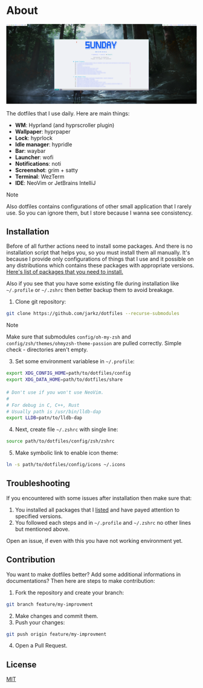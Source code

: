 # About

![Example](share/images/example.png)
<br>

The dotfiles that I use daily. Here are main things:

- **WM**: Hyprland (and hyprscroller plugin)
- **Wallpaper**: hyprpaper
- **Lock**: hyprlock
- **Idle manager**: hypridle
- **Bar**: waybar
- **Launcher**: wofi
- **Notifications**: noti
- **Screenshot**: grim + satty
- **Terminal**: WezTerm
- **IDE**: NeoVim or JetBrains IntelliJ

> [!NOTE]
> Also dotfiles contains configurations of other small application that I rarely use.
> So you can ignore them, but I store because I wanna see consistency.

## Installation

Before of all further actions need to install some packages.
And there is no installation script that helps you, so you must install them all manually.
It's because I provide only configurations of things that I use and it possible on any
distributions which contains these packages with appropriate versions.
[Here's list of packages that you need to install.](docs/NEEDED_PACKAGES.md)

Also if you see that you have some existing file during installation like `~/.profile` or
`~/.zshrc` then better backup them to avoid breakage.

1. Clone git repository:

```bash
git clone https://github.com/jarkz/dotfiles --recurse-submodules
```

> [!NOTE]
> Make sure that submodules `config/oh-my-zsh` and `config/zsh/themes/ohmyzsh-theme-passion` are pulled correctly.
> Simple check - directories aren't empty.

3. Set some environment variablese in `~/.profile`:

```bash
export XDG_CONFIG_HOME=path/to/dotfiles/config
export XDG_DATA_HOME=path/to/dotfiles/share

# Don't use if you won't use NeoVim.
#
# For debug in C, C++, Rust
# Usually path is /usr/bin/lldb-dap
export LLDB=patn/to/lldb-dap
```

4. Next, create file `~/.zshrc` with single line:

```bash
source path/to/dotfiles/config/zsh/zshrc
```

5. Make symbolic link to enable icon theme:

```bash
ln -s path/to/dotfiles/config/icons ~/.icons
```

## Troubleshooting

If you encountered with some issues after installation then make sure that:

1. You installed all packages that I [listed](docs/NEEDED_PACKAGES.md) and have payed attention to specified versions.
2. You followed each steps and in `~/.profile` and `~/.zshrc` no other lines but mentioned above.

Open an issue, if even with this you have not working environment yet.

## Contribution

You want to make dotfiles better? Add some additional informations in documentations?
Then here are steps to make contribution:

1. Fork the repository and create your branch:

```bash
git branch feature/my-improvment
```

2. Make changes and commit them.
3. Push your changes:

```bash
git push origin feature/my-improvment
```

4. Open a Pull Request.

## License

[MIT](./LICENSE)
